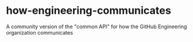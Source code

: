 # how-engineering-communicates
A community version of the "common API" for how the GitHub Engineering organization communicates
